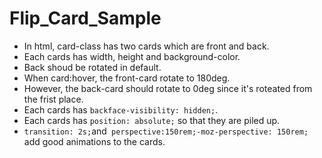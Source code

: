 # Flip_Card_Sample

* In html, card-class has two cards which are front and back.
* Each cards has width, height and background-color.
* Back shoud be rotated in default.
* When card:hover, the front-card rotate to 180deg.
* However, the back-card should rotate to 0deg since it's roteated from the frist place.
* Each cards has `backface-visibility: hidden;`.
* Each cards has `position: absolute;` so that they are piled up.
* `transition: 2s;`and` perspective:150rem;-moz-perspective: 150rem;` add good animations to the cards.
